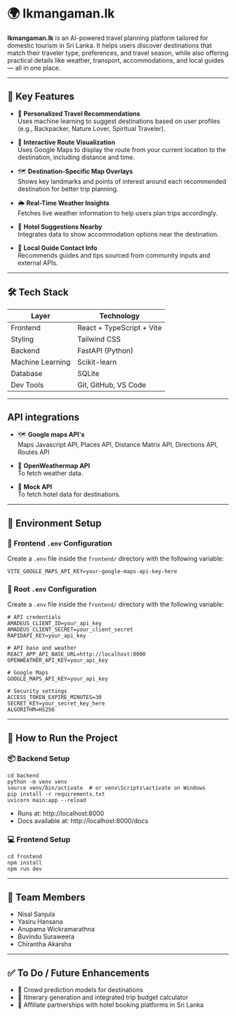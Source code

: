 # 🌍 Ikmangaman.lk

**Ikmangaman.lk** is an AI-powered travel planning platform tailored for domestic tourism in Sri Lanka. It helps users discover destinations that match their traveler type, preferences, and travel season, while also offering practical details like weather, transport, accommodations, and local guides — all in one place.

---

## 🚀 Key Features

- 🎯 **Personalized Travel Recommendations**  
  Uses machine learning to suggest destinations based on user profiles (e.g., Backpacker, Nature Lover, Spiritual Traveler).

- 📍 **Interactive Route Visualization**  
  Uses Google Maps to display the route from your current location to the destination, including distance and time.

- 🗺️ **Destination-Specific Map Overlays**  
  Shows key landmarks and points of interest around each recommended destination for better trip planning.

- 🌦️ **Real-Time Weather Insights**  
  Fetches live weather information to help users plan trips accordingly.

- 🏨 **Hotel Suggestions Nearby**  
  Integrates data to show accommodation options near the destination.

- 🧭 **Local Guide Contact Info**  
  Recommends guides and tips sourced from community inputs and external APIs.

---

## 🛠️ Tech Stack

| Layer        | Technology                |
|--------------|---------------------------|
| Frontend     | React + TypeScript + Vite |
| Styling      | Tailwind CSS              |
| Backend      | FastAPI (Python)          |
| Machine Learning | Scikit-learn          |
| Database     | SQLite                    |
| Dev Tools    | Git, GitHub, VS Code      |

---
## API integrations

- 🗺️ **Google maps API's**  
  Maps Javascript API, Places API, Distance Matrix API, Directions API, Routes API

- 🌅 **OpenWeathermap API**  
  To fetch weather data.

- 🏨 **Mock API**  
  To fetch hotel data for destinations.
---

## 🔐 Environment Setup

### 🔑 Frontend `.env` Configuration

Create a `.env` file inside the `frontend/` directory with the following variable:

```env
VITE_GOOGLE_MAPS_API_KEY=your-google-maps-api-key-here
```
### 🔑 Root  `.env` Configuration

Create a `.env` file inside the `frontend/` directory with the following variable:

```env
# API credentials
AMADEUS_CLIENT_ID=your_api_key
AMADEUS_CLIENT_SECRET=your_client_secret
RAPIDAPI_KEY=your_api_key

# API base and weather
REACT_APP_API_BASE_URL=http://localhost:8000
OPENWEATHER_API_KEY=your_api_key

# Google Maps
GOOGLE_MAPS_API_KEY=your_api_key

# Security settings
ACCESS_TOKEN_EXPIRE_MINUTES=30
SECRET_KEY=your_secret_key_here
ALGORITHM=HS256
```
---
## 🧪 How to Run the Project
### 📦 Backend Setup
```
cd backend
python -m venv venv
source venv/bin/activate  # or venv\Scripts\activate on Windows
pip install -r requirements.txt
uvicorn main:app --reload
```
- Runs at: http://localhost:8000
- Docs available at: http://localhost:8000/docs

### 💻 Frontend Setup
```
cd frontend
npm install
npm run dev
```
---
## 👥 Team Members
- Nisal Sanjula
- Yasiru Hansana
- Anupama Wickramarathna
- Buvindu Suraweera
- Chirantha Akarsha

---
## ✅ To Do / Future Enhancements

- 🧠 Crowd prediction models for destinations
- 📝 Itinerary generation and integrated trip budget calculator
- 🤝 Affiliate partnerships with hotel booking platforms in Sri Lanka

